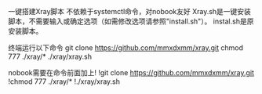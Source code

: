 一键搭建Xray脚本
不依赖于systemctl命令，对nobook友好
Xray.sh是一键安装脚本，不需要输入或确定选项（如需修改选项请参照"install.sh"）。
instal.sh是原安装脚本。


终端运行以下命令
git clone https://github.com/mmxdxmm/xray.git
chmod 777 ./xray/*
./xray/xray.sh

nobook需要在命令前面加上!
!git clone https://github.com/mmxdxmm/xray.git
!chmod 777 ./xray/*
!./xray/xray.sh
